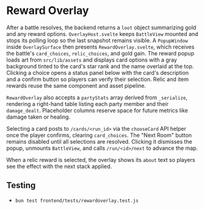 # Reward Overlay

After a battle resolves, the backend returns a `loot` object summarizing gold and any reward options. `OverlayHost.svelte` keeps `BattleView` mounted and stops its polling loop so the last snapshot remains visible. A `PopupWindow` inside `OverlaySurface` then presents `RewardOverlay.svelte`, which receives the battle's `card_choices`, `relic_choices`, and gold gain. The reward popup loads art from `src/lib/assets` and displays card options with a gray background tinted to the card's star rank and the name overlaid at the top. Clicking a choice opens a status panel below with the card's description and a confirm button so players can verify their selection. Relic and item rewards reuse the same component and asset pipeline.

`RewardOverlay` also accepts a `partyStats` array derived from `_serialize`, rendering a right-hand table listing each party member and their `damage_dealt`. Placeholder columns reserve space for future metrics like damage taken or healing.

Selecting a card posts to `/cards/<run_id>` via the `chooseCard` API helper once the player confirms, clearing `card_choices`. The "Next Room" button remains disabled until all selections are resolved. Clicking it dismisses the popup, unmounts `BattleView`, and calls `/run/<id>/next` to advance the map.

When a relic reward is selected, the overlay shows its `about` text so players
see the effect with the next stack applied.

## Testing
- `bun test frontend/tests/rewardoverlay.test.js`
